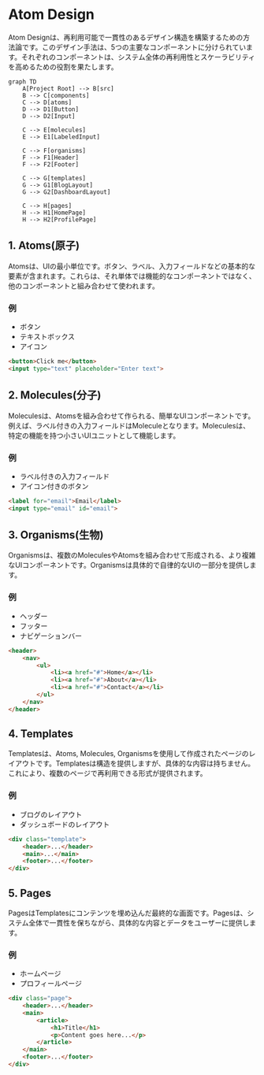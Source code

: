 # Atom Design

Atom Designは、再利用可能で一貫性のあるデザイン構造を構築するための方法論です。このデザイン手法は、5つの主要なコンポーネントに分けられています。それぞれのコンポーネントは、システム全体の再利用性とスケーラビリティを高めるための役割を果たします。

```mermaid
graph TD
    A[Project Root] --> B[src]
    B --> C[components]
    C --> D[atoms]
    D --> D1[Button]
    D --> D2[Input]

    C --> E[molecules]
    E --> E1[LabeledInput]

    C --> F[organisms]
    F --> F1[Header]
    F --> F2[Footer]

    C --> G[templates]
    G --> G1[BlogLayout]
    G --> G2[DashboardLayout]

    C --> H[pages]
    H --> H1[HomePage]
    H --> H2[ProfilePage]
```

## 1. Atoms(原子)

Atomsは、UIの最小単位です。ボタン、ラベル、入力フィールドなどの基本的な要素が含まれます。これらは、それ単体では機能的なコンポーネントではなく、他のコンポーネントと組み合わせて使われます。

### 例

- ボタン
- テキストボックス
- アイコン

```html
<button>Click me</button>
<input type="text" placeholder="Enter text">
```

## 2. Molecules(分子)

Moleculesは、Atomsを組み合わせて作られる、簡単なUIコンポーネントです。例えば、ラベル付きの入力フィールドはMoleculeとなります。Moleculesは、特定の機能を持つ小さいUIユニットとして機能します。

### 例

- ラベル付きの入力フィールド
- アイコン付きのボタン

```html
<label for="email">Email</label>
<input type="email" id="email">
```

## 3. Organisms(生物)

Organismsは、複数のMoleculesやAtomsを組み合わせて形成される、より複雑なUIコンポーネントです。Organismsは具体的で自律的なUIの一部分を提供します。

### 例

- ヘッダー
- フッター
- ナビゲーションバー

```html
<header>
    <nav>
        <ul>
            <li><a href="#">Home</a></li>
            <li><a href="#">About</a></li>
            <li><a href="#">Contact</a></li>
        </ul>
    </nav>
</header>
```

## 4. Templates

Templatesは、Atoms, Molecules,
Organismsを使用して作成されたページのレイアウトです。Templatesは構造を提供しますが、具体的な内容は持ちません。これにより、複数のページで再利用できる形式が提供されます。

### 例

- ブログのレイアウト
- ダッシュボードのレイアウト

```html
<div class="template">
    <header>...</header>
    <main>...</main>
    <footer>...</footer>
</div>
```

## 5. Pages

PagesはTemplatesにコンテンツを埋め込んだ最終的な画面です。Pagesは、システム全体で一貫性を保ちながら、具体的な内容とデータをユーザーに提供します。

### 例

- ホームページ
- プロフィールページ

```html
<div class="page">
    <header>...</header>
    <main>
        <article>
            <h1>Title</h1>
            <p>Content goes here...</p>
        </article>
    </main>
    <footer>...</footer>
</div>
```
